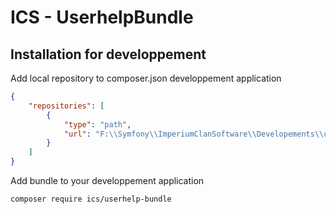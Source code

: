 # ICS - UserhelpBundle
## Installation for developpement
Add local repository to composer.json developpement application
```json
{
    "repositories": [
        {
            "type": "path",
            "url": "F:\\Symfony\\ImperiumClanSoftware\\Developements\\userhelp-bundle"
        }
    ]
}
```

Add bundle to your developpement application
```console
composer require ics/userhelp-bundle
```

